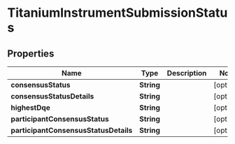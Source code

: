 

# TitaniumInstrumentSubmissionStatus


## Properties

| Name | Type | Description | Notes |
|------------ | ------------- | ------------- | -------------|
|**consensusStatus** | **String** |  |  [optional] |
|**consensusStatusDetails** | **String** |  |  [optional] |
|**highestDqe** | **String** |  |  [optional] |
|**participantConsensusStatus** | **String** |  |  [optional] |
|**participantConsensusStatusDetails** | **String** |  |  [optional] |



